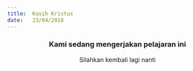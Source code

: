 ```yaml
---
title:  Kasih Kristus
date:   23/04/2018
---
```


### <center>Kami sedang mengerjakan pelajaran ini</center>
<center>Silahkan kembali lagi nanti</center>